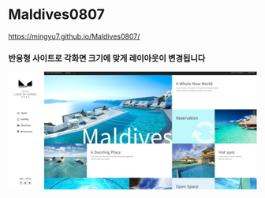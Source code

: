 # Maldives0807

https://mingyu7.github.io/Maldives0807/

### 반응형 사이트로 각화면 크기에 맞게 레이아웃이 변경됩니다

![alt text](image.png)

